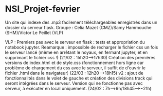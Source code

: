 # NSI_Projet-fevrier
Un site qui indexe des .mp3 facilement téléchargeables enregistrés dans un dossier du serveur flask.
Groupe : Celia Mazet (CMZ)/Samy Hammouche (SHM)/Victor Le Peillet (VLP)

VLP : Premiers pas avec le serveur en flask : tests et appropriation du notebook jupyter. Reamarque : impossible de recharger le fichier css un fois le serveur lancé          (même en arrêtant le noyaux, en fermant jupyter, et en supprimant le fichier css !)                           (21/02 : 15h20-->17h30)
     Création des premières versions de index.html et de style.css (fonctionnement hors ligne car problème de chargement du css avec le serveur, il suffit de d'ouvrir         le fichier .html dans le navigateur)                                                                          (22/03 : 12h20-->18h15)
     v2 : ajout de fonctionnalités dans le volet de gauche et création des divisions track qui seront intégrées dans le serveur. Version qui ne fonctionne pas avec            serveur, à exécuter en local uniquement.                                                                      (24/02 : 7h-->9h/18h45-->~21h)
